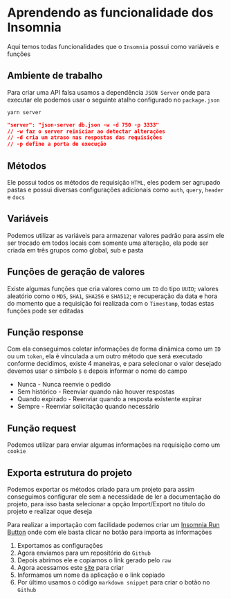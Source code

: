 # Aprendendo as funcionalidade dos Insomnia
Aqui temos todas funcionalidades que o `Insomnia` possui como variáveis e funções

## Ambiente de trabalho
Para criar uma API falsa usamos a dependência `JSON Server` onde para executar ele podemos usar o seguinte atalho configurado no `package.json`
```bash
yarn server
```
```json
"server": "json-server db.json -w -d 750 -p 3333"
// -w faz o server reiniciar ao detectar alterações
// -d cria um atraso nas respostas das requisições
// -p define a porta de execução
```

## Métodos
Ele possui todos os métodos de requisição `HTML`, eles podem ser agrupado pastas e possui diversas configurações adicionais como `auth`, `query`, `header` e `docs`

## Variáveis
Podemos utilizar as variáveis para armazenar valores padrão para assim ele ser trocado em todos locais com somente uma alteração, ela pode ser criada em três grupos como global, sub e pasta

## Funções de geração de valores
Existe algumas funções que cria valores como um `ID` do tipo `UUID`; valores aleatório como o `MD5`, `SHA1`, `SHA256` e `SHA512`; e recuperação da data e hora do momento que a requisição foi realizada com o `Timestamp`, todas estas funções pode ser editadas

## Função response
Com ela conseguimos coletar informações de forma dinâmica como um `ID` ou um `token`, ela é vinculada a um outro método que será executado conforme decidimos, existe 4 maneiras, e para selecionar o valor desejado devemos usar o simbolo `$` e depois informar o nome do campo
  * Nunca - Nunca reenvie o pedido
  * Sem histórico - Reenviar quando não houver respostas
  * Quando expirado - Reenviar quando a resposta existente expirar
  * Sempre - Reenviar solicitação quando necessário

## Função request
Podemos utilizar para enviar algumas informações na requisição como um `cookie`

## Exporta estrutura do projeto
Podemos exportar os métodos criado para um projeto para assim conseguimos configurar ele sem a necessidade de ler a documentação do projeto, para isso basta selecionar a opção Import/Export no titulo do projeto e realizar oque deseja

Para realizar a importação com facilidade podemos criar um [Insomnia Run Button](https://insomnia.rest/create-run-button) onde com ele basta clicar no botão para importa as informações
  1. Exportamos as configurações
  2. Agora enviamos para um repositório do `Github`
  3. Depois abrimos ele e copiamos o link gerado pelo `raw`
  4. Agora acessamos este [site](https://insomnia.rest/create-run-button) para criar
  5. Informamos um nome da aplicação e o link copiado
  6. Por último usamos o código `markdown snippet` para criar o botão no `Github`
